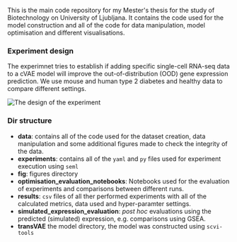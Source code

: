 This is the main code repository for my Mester's thesis for the study of Biotechnology on University of Ljubljana. It contains the code used for the model construction and all of the code for data manipulation, model optimisation and different visualisations.

### Experiment design

The experimnet tries to establish if adding specific single-cell RNA-seq data to a cVAE model will improve the out-of-distribution (OOD) gene expression prediction. We use mouse and human type 2 diabetes and healthy data to compare different settings.

![The design of the experiment](fig/experiment_design.jpeg)

### Dir structure

- **data**: contains all of the code used for the dataset creation, data manipulation and some additional figures made to check the integrity of the data.
- **experiments**: contains all of the `yaml` and `py` files used for experiment execution using `seml`
- **fig**: figures directory
- **optimisation_evaluation_notebooks**: Notebooks used for the evaluation of experiments and comparisons between different runs.
- **results**: `csv` files of all ther performed experiments with all of the calculated metrics, data used and hyper-paramter settings.
- **simulated_expression_evaluation**: *post hoc* evaluations using the predicted (simulated) expression, e.g. comparisons using GSEA.
- **transVAE** the model directory, the model was constructed using `scvi-tools`